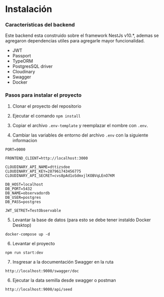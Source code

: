 # Instalación

### Características del backend

Este backend esta construido sobre el framework NestJs v10.\*, ademas se agregaron dependencias utiles para agregarle mayor funcionalidad.

- JWT
- Passport
- TypeORM
- PostgresSQL driver
- Cloudinary
- Swagger
- Docker

### Pasos para instalar el proyecto

1. Clonar el proyecto del repositorio

2. Ejecutar el comando `npm install`

3. Copiar el archivo `.env-template` y reemplazar el nombre con `.env`.

4. Cambiar las variables de entorno del archivo `.env` con la siguiente informacion

```
PORT=9000

FRONTEND_CLIENT=http://localhost:3000

CLOUDINARY_API_NAME=dttizsdoe
CLOUDINARY_API_KEY=287961743456775
CLOUDINARY_API_SECRET=cvs8pAd1oSdmxjlKOBVqLEnO7KM

DB_HOST=localhost
DB_PORT=5432
DB_NAME=observadordb
DB_USER=postgres
DB_PASS=postgres

JWT_SETRET=TestObservable
```

5. Levantar la base de datos (para esto se debe tener instaldo Docker Desktop)

```
docker-compose up -d
```

6. Levantar el proyecto

```
npm run start:dev
```

7. Insgresar a la documentación Swagger en la ruta

```
http://localhost:9000/swagger/doc
```

6. Ejecutar la data semilla desde swagger o postman

```
http://localhost:9000/api/seed
```

